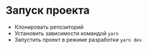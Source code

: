 # Запуск проекта
- Клонировать репозиторий
- Установить зависимости командой `yarn`
- Запустить проект в режиме разработки `yarn dev`
